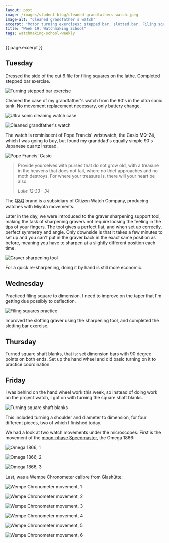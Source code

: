 ```yaml
---
layout: post
image: /images/student-blog/cleaned-grandfathers-watch.jpeg
image-alt: "Cleaned grandfather's watch"
excerpt: "Motor turning exercises: stepped bar, slotted bar. Filing squares whilst in the lathe using a roller, turning blanks for the square shaft exercise. Moved to turning on the hand wheel. Microscope close-ups of the Omega 1866 and Wempe Chronometer calibre."
title: "Week 19: Watchmaking School"
tags: watchmaking-school-weekly
---
```


{{ page.excerpt }}

## Tuesday
Dressed the side of the cut 6 file for filing squares on the lathe. Completed stepped bar exercise.

![Turning stepped bar exercise](/images/student-blog/turning-stepped-bar-exercise.jpeg)

Cleaned the case of my grandfather's watch from the 90's in the ultra sonic tank. No movement replacement necessary, only battery change.

![Ultra sonic cleaning watch case](/images/student-blog/ultra-sonic-cleaning-watch-case.jpeg)

![Cleaned grandfather's watch](/images/student-blog/cleaned-grandfathers-watch.jpeg)

The watch is reminiscent of Pope Francis' wristwatch, the Casio MQ-24, which I was going to buy, but found my granddad's equally simple 90's Japanese quartz instead.

![Pope Francis' Casio](/images/student-blog/pope-francis-casio.jpg)

> Provide yourselves with purses that do not grow old, with a treasure in the heavens that does not fail, where no thief approaches and no moth destroys. For where your treasure is, there will your heart be also.
>
> <cite>Luke 12:33--34</cite>

The [Q&Q](https://qq-watch.jp/eng/about/index.html) brand is a subsidiary of Citizen Watch Company, producing watches with Miyota movements.

Later in the day, we were introduced to the graver sharpening support tool, making the task of sharpening gravers not require loosing the feeling in the tips of your fingers. The tool gives a perfect flat, and when set up correctly, perfect symmetry and angle. Only downside is that it takes a few minutes to set up and you can't put in the graver back in the exact same position as before, meaning you have to sharpen at a slightly different position each time.

![Graver sharpening tool](/images/student-blog/graver-sharpening-tool.jpeg)

For a quick re-sharpening, doing it by hand is still more economic.

## Wednesday
Practiced filing square to dimension. I need to improve on the taper that I'm getting due possibly to deflection.

![Filing squares practice](/images/student-blog/filing-squares-practice.jpeg)

Improved the slotting graver using the sharpening tool, and completed the slotting bar exercise.

## Thursday
Turned square shaft blanks, that is: set dimension bars with 90 degree points on both ends. Set up the hand wheel and did basic turning on it to practice coordination.

## Friday
I was behind on the hand wheel work this week, so instead of doing work on the project watch, I got on with turning the square shaft blanks.

![Turning square shaft blanks](/images/student-blog/turning-square-shaft-blanks.jpeg)

This included turning a shoulder and diameter to dimension, for four different pieces, two of which I finished today.

We had a look at two watch movements under the microscopes. First is the movement of the [moon-phase Speedmaster](https://www.omegawatches.com/en-gb/watch-omega-speedmaster-moonwatch-chronograph-42-mm-35765000), the Omega 1866:

![Omega 1866, 1](/images/student-blog/omega-1866-1.jpeg)

![Omega 1866, 2](/images/student-blog/omega-1866-2.jpeg)

![Omega 1866, 3](/images/student-blog/omega-1866-3.jpeg)

Last, was a Wempe Chronometer calibre from Glashütte:

![Wempe Chronometer movement, 1](/images/student-blog/wempe-chronometer-movement-1.jpeg)

![Wempe Chronometer movement, 2](/images/student-blog/wempe-chronometer-movement-2.jpeg)

![Wempe Chronometer movement, 3](/images/student-blog/wempe-chronometer-movement-3.jpeg)

![Wempe Chronometer movement, 4](/images/student-blog/wempe-chronometer-movement-4.jpeg)

![Wempe Chronometer movement, 5](/images/student-blog/wempe-chronometer-movement-5.jpeg)

![Wempe Chronometer movement, 6](/images/student-blog/wempe-chronometer-movement-6.jpeg)


